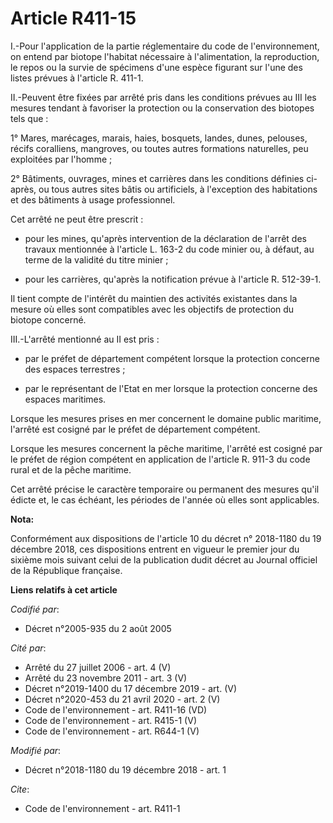 # Article R411-15

I.-Pour l'application de la partie réglementaire du code de l'environnement, on entend par biotope l'habitat nécessaire à
l'alimentation, la reproduction, le repos ou la survie de spécimens d'une espèce figurant sur l'une des listes prévues à
l'article R. 411-1.

II.-Peuvent être fixées par arrêté pris dans les conditions prévues au III les mesures tendant à favoriser la protection ou
la conservation des biotopes tels que :

1° Mares, marécages, marais, haies, bosquets, landes, dunes, pelouses, récifs coralliens, mangroves, ou toutes autres
formations naturelles, peu exploitées par l'homme ;

2° Bâtiments, ouvrages, mines et carrières dans les conditions définies ci-après, ou tous autres sites bâtis ou artificiels,
à l'exception des habitations et des bâtiments à usage professionnel.

Cet arrêté ne peut être prescrit :

- pour les mines, qu'après intervention de la déclaration de l'arrêt des travaux mentionnée à l'article L. 163-2 du code
minier ou, à défaut, au terme de la validité du titre minier ;

- pour les carrières, qu'après la notification prévue à l'article R. 512-39-1.

Il tient compte de l'intérêt du maintien des activités existantes dans la mesure où elles sont compatibles avec les objectifs
de protection du biotope concerné.

III.-L'arrêté mentionné au II est pris :

- par le préfet de département compétent lorsque la protection concerne des espaces terrestres ;

- par le représentant de l'Etat en mer lorsque la protection concerne des espaces maritimes.

Lorsque les mesures prises en mer concernent le domaine public maritime, l'arrêté est cosigné par le préfet de département
compétent.

Lorsque les mesures concernent la pêche maritime, l'arrêté est cosigné par le préfet de région compétent en application de
l'article R. 911-3 du code rural et de la pêche maritime.

Cet arrêté précise le caractère temporaire ou permanent des mesures qu'il édicte et, le cas échéant, les périodes de l'année
où elles sont applicables.

**Nota:**

Conformément aux dispositions de l'article 10 du décret n° 2018-1180 du 19 décembre 2018, ces dispositions entrent en vigueur
le premier jour du sixième mois suivant celui de la publication dudit décret au Journal officiel de la République française.

**Liens relatifs à cet article**

_Codifié par_:

  - Décret n°2005-935 du 2 août 2005

_Cité par_:

  - Arrêté du 27 juillet 2006 - art. 4 (V)
  - Arrêté du 23 novembre 2011 - art. 3 (V)
  - Décret n°2019-1400 du 17 décembre 2019 - art. (V)
  - Décret n°2020-453 du 21 avril 2020 - art. 2 (V)
  - Code de l'environnement - art. R411-16 (VD)
  - Code de l'environnement - art. R415-1 (V)
  - Code de l'environnement - art. R644-1 (V)

_Modifié par_:

  - Décret n°2018-1180 du 19 décembre 2018 - art. 1

_Cite_:

  - Code de l'environnement - art. R411-1
